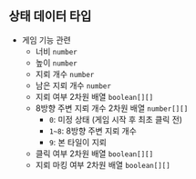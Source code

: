 ## 상태 데이터 타입
- 게임 기능 관련
  - 너비 `number`
  - 높이 `number`
  - 지뢰 개수 `number`
  - 남은 지뢰 개수 `number`
  - 지뢰 여부 2차원 배열 `boolean[][]`
  - 8방향 주변 지뢰 개수 2차원 배열 `number[][]`
    - `0`: 미정 상태 (게임 시작 후 최초 클릭 전)
    - `1~8`: 8방향 주변 지뢰 개수
    - `9`: 본 타일이 지뢰
  - 클릭 여부 2차원 배열 `boolean[][]`
  - 지뢰 마킹 여부 2차원 배열 `boolean[][]`
